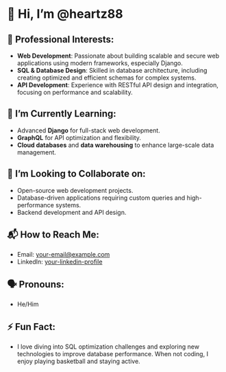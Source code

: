 # 👋 Hi, I’m @heartz88

## 💼 Professional Interests:
- **Web Development**: Passionate about building scalable and secure web applications using modern frameworks, especially Django.
- **SQL & Database Design**: Skilled in database architecture, including creating optimized and efficient schemas for complex systems.
- **API Development**: Experience with RESTful API design and integration, focusing on performance and scalability.

## 🌱 I’m Currently Learning:
- Advanced **Django** for full-stack web development.
- **GraphQL** for API optimization and flexibility.
- **Cloud databases** and **data warehousing** to enhance large-scale data management.

## 🤝 I’m Looking to Collaborate on:
- Open-source web development projects.
- Database-driven applications requiring custom queries and high-performance systems.
- Backend development and API design.

## 📬 How to Reach Me:
- Email: [your-email@example.com](mailto:your-email@example.com)
- LinkedIn: [your-linkedin-profile](https://www.linkedin.com/in/your-profile)

## 🗣 Pronouns:
- He/Him

## ⚡ Fun Fact:
- I love diving into SQL optimization challenges and exploring new technologies to improve database performance. When not coding, I enjoy playing basketball and staying active.


<!---
heartz88/heartz88 is a ✨ special ✨ repository because its `README.md` (this file) appears on your GitHub profile.
You can click the Preview link to take a look at your changes.
--->
